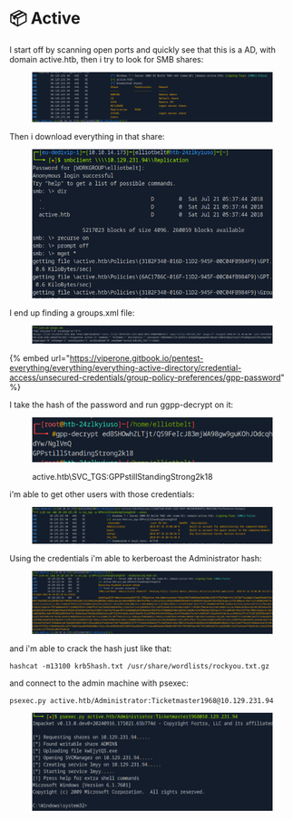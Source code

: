 # 📦 Active

I start off by scanning open ports and quickly see that this is a AD, with domain active.htb, then i try to look for SMB shares:

<figure><img src="../../../.gitbook/assets/image (12) (1).png" alt=""><figcaption></figcaption></figure>

Then i download everything in that share:

<figure><img src="../../../.gitbook/assets/image (1) (1) (1) (1) (1).png" alt=""><figcaption></figcaption></figure>

I end up finding a groups.xml file:

<figure><img src="../../../.gitbook/assets/image (2) (1) (1) (1) (1).png" alt=""><figcaption></figcaption></figure>

{% embed url="https://viperone.gitbook.io/pentest-everything/everything/everything-active-directory/credential-access/unsecured-credentials/group-policy-preferences/gpp-password" %}

I take the hash of the password and run ggpp-decrypt on it:

<figure><img src="../../../.gitbook/assets/image (3) (1) (1) (1).png" alt=""><figcaption><p>active.htb\SVC_TGS:GPPstillStandingStrong2k18</p></figcaption></figure>

i'm able to get other users with those credentials:

<figure><img src="../../../.gitbook/assets/image (4) (1) (1) (1).png" alt=""><figcaption></figcaption></figure>

Using the credentials i'm able to kerberoast the Administrator hash:

<figure><img src="../../../.gitbook/assets/image (5) (1) (1).png" alt=""><figcaption></figcaption></figure>

and i'm able to crack the hash just like that:

```
hashcat -m13100 krb5hash.txt /usr/share/wordlists/rockyou.txt.gz
```

and connect to the admin machine with psexec:

```
psexec.py active.htb/Administrator:Ticketmaster1968@10.129.231.94
```

<figure><img src="../../../.gitbook/assets/image (6) (1) (1).png" alt=""><figcaption></figcaption></figure>
